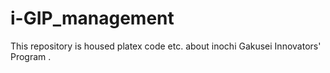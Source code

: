 # i-GIP_management
This repository is housed platex code etc. about inochi Gakusei Innovators' Program .
